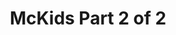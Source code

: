 ---
layout: video
series: Mike and Bootsy
episode: 49
title: McKids Part 2 of 2
permalink: /mike-and-bootsy/episode-49
video_info:
  - youtube;YouTube;pj-8a1NapJY
release_date: 2016-12-21
platforms:
  - Nintendo Entertainment System
short_platforms:
  - NES
thumbnails:
games:
  - M.C. Kids
current_description: |
  Mike and Bootsy play McKids for NES! Part 2
---